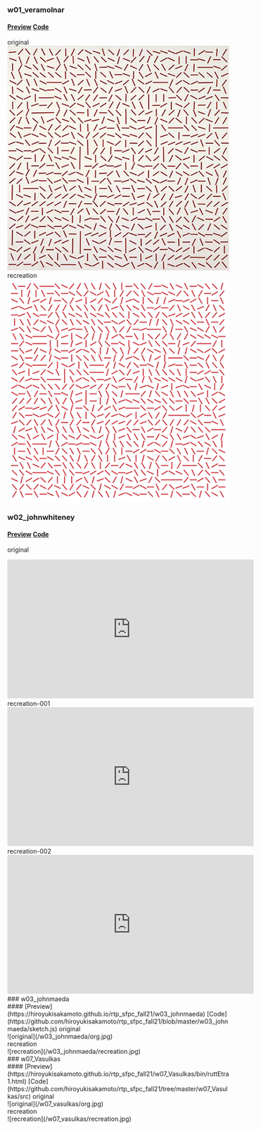 ### w01_veramolnar<br>
#### [Preview](https://hiroyukisakamoto.github.io/rtp_sfpc_fall21/w01_veramolnar)  [Code](https://github.com/hiroyukisakamoto/rtp_sfpc_fall21/blob/e3a89bc51d6a397db25d7a0581ffe99ce74de442/w01_veramolnar/sketch.js)<br>
original<br>
![original](/w01_veramolnar/org.jpg)<br>
recreation<br>
![recreation](/w01_veramolnar/recreation.png)<br>
### w02_johnwhiteney<br>
#### [Preview](https://hiroyukisakamoto.github.io/rtp_sfpc_fall21/w02_johnwhiteney/bin/w2_johnwhiteney.html) [Code](https://github.com/hiroyukisakamoto/rtp_sfpc_fall21/tree/master/w02_johnwhiteney/src)
original<br>
<iframe width="560" height="315" src="https://www.youtube.com/embed/1ssE0V7bUIU" title="YouTube video player" frameborder="0" allow="accelerometer; autoplay; clipboard-write; encrypted-media; gyroscope; picture-in-picture" allowfullscreen></iframe><br>
recreation-001<br>
<iframe width="560" height="315" src="https://www.youtube.com/embed/1ssE0V7bUIU" title="YouTube video player" frameborder="0" allow="accelerometer; autoplay; clipboard-write; encrypted-media; gyroscope; picture-in-picture" allowfullscreen></iframe><br>
recreation-002<br>
<iframe width="560" height="315" src="https://www.youtube.com/embed/KmsHUro2WYk" title="YouTube video player" frameborder="0" allow="accelerometer; autoplay; clipboard-write; encrypted-media; gyroscope; picture-in-picture" allowfullscreen></iframe><br>
### w03_johnmaeda<br>
#### [Preview](https://hiroyukisakamoto.github.io/rtp_sfpc_fall21/w03_johnmaeda) [Code](https://github.com/hiroyukisakamoto/rtp_sfpc_fall21/blob/master/w03_johnmaeda/sketch.js)
original<br>
![original](/w03_johnmaeda/org.jpg)<br>
recreation<br>
![recreation](/w03_johnmaeda/recreation.jpg)<br>
### w07_Vasulkas<br>
#### [Preview](https://hiroyukisakamoto.github.io/rtp_sfpc_fall21/w07_Vasulkas/bin/ruttEtra1.html) [Code](https://github.com/hiroyukisakamoto/rtp_sfpc_fall21/tree/master/w07_Vasulkas/src)
original<br>
![original](/w07_vasulkas/org.jpg)<br>
recreation<br>
![recreation](/w07_vasulkas/recreation.jpg)